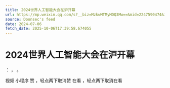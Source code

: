 ```yaml
---
title: 2024世界人工智能大会在沪开幕
url: https://mp.weixin.qq.com/s?__biz=MzkwMTMyMDQ3Mw==&mid=2247590474&idx=3&sn=4d927d79cdb691eac3f9948687fc46ea
source: Doonsec's feed
date: 2024-07-06
fetch_date: 2025-10-06T17:39:58.674055
---
```


# 2024世界人工智能大会在沪开幕

：
，
。

视频
小程序
赞
，轻点两下取消赞
在看
，轻点两下取消在看